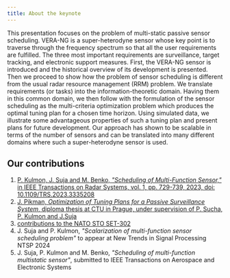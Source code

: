 ```yaml
---
title: About the keynote
---
```


This presentation focuses on the problem of multi-static passive sensor scheduling. VERA-NG is a super-heterodyne sensor whose key point is to traverse through the frequency spectrum so that all the user requirements are fulfilled. The three most important requirements are surveillance, target tracking, and electronic support measures. First, the VERA-NG sensor is introduced and the historical overview of its development is presented. Then we proceed to show how the problem of sensor scheduling is different from the usual radar resource management (RRM) problem. We translate requirements (or tasks) into the information-theoretic domain. Having them in this common domain, we then follow with the formulation of the sensor scheduling as the multi-criteria optimization problem which produces the optimal tuning plan for a chosen time horizon. Using simulated data, we illustrate some advantageous properties of such a tuning plan and present plans for future development. Our approach has shown to be scalable in terms of the number of sensors and can be translated into many different domains where such a super-heterodyne sensor is used.


## Our contributions

1. [P. Kulmon, J. Suja and M. Benko, *"Scheduling of Multi-Function Sensor,"* in IEEE Transactions on Radar Systems, vol. 1, pp. 729-739, 2023, doi: 10.1109/TRS.2023.3335208](https://ieeexplore.ieee.org/document/10325557)
2. [J. Pikman, *Optimization of Tuning Plans for a Passive Surveillance System*, diploma thesis at CTU in Prague, under supervision of P. Sucha, P. Kulmon and J.Suja](https://dspace.cvut.cz/handle/10467/114901?locale-attribute=en)
3. [contributions to the NATO STO SET-302](https://www.sto.nato.int/Pages/activitieslisting.aspx)
3. J. Suja and P. Kulmon, *"Scalarization of multi-function sensor scheduling problem"* to appear at New Trends in Signal Processing NTSP 2024
4. J. Suja, P. Kulmon and M. Benko, *"Scheduling of multi-function multistatic sensor"*, submitted to IEEE Transactions on Aerospace and Electronic Systems

